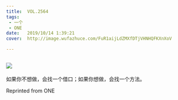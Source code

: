 ```yaml
---
title:	VOL.2564
tags:
 - 一个
 - ONE
date:	2019/10/14 1:39:21
cover:	http://image.wufazhuce.com/FuR1aijLdZMXfDTjVHNHQFKXnXoV

---
```

![](http://image.wufazhuce.com/FuR1aijLdZMXfDTjVHNHQFKXnXoV)
---

如果你不想做，会找一个借口；如果你想做，会找一个方法。
 
Reprinted from ONE
